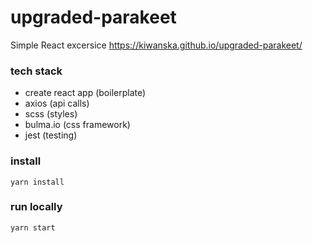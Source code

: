 # upgraded-parakeet

Simple React excersice
https://kiwanska.github.io/upgraded-parakeet/

### tech stack
- create react app (boilerplate)
- axios (api calls)
- scss (styles)
- bulma.io (css framework)
- jest (testing)

### install
`yarn install`

### run locally
`yarn start`
